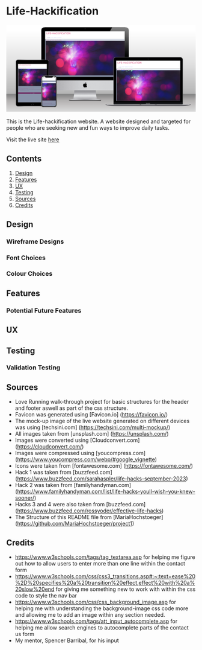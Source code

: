 # Life-Hackification

![mock-up](assets/images/readme-images/mock-up.png)

This is the Life-hackification website. A website designed and targeted for people who are seeking new and fun ways to improve daily tasks.

Visit the live site [here](https://creepersguitar.github.io/Codeinstitute-project-1/)


## Contents
1. [Design](#design)
2. [Features](#features)
3. [UX](#ux)
4. [Testing](#testing)
5. [Sources](#sources)
6. [Credits](#credits) 

## Design

### Wireframe Designs

### Font Choices

### Colour Choices

## Features

###  Potential Future Features

## UX

## Testing

### Validation Testing

## Sources

- Love Running walk-through project for basic structures for the header and footer aswell as part of the css structure.
- Favicon was generated using [Favicon.io] (https://favicon.io/)
- The mock-up image of the live website generated on different devices was using [techsini.com] (https://techsini.com/multi-mockup/)
- All images taken from [unsplash.com] (https://unsplash.com/)
- Images were converted using [Cloudconvert.com] (https://cloudconvert.com/)
- Images were compressed using [youcompress.com] (https://www.youcompress.com/webp/#google_vignette)
- Icons were taken from [fontawesome.com] (https://fontawesome.com/)
- Hack 1 was taken from [buzzfeed.com] (https://www.buzzfeed.com/sarahaspler/life-hacks-september-2023)
- Hack 2 was taken from [familyhandyman.com] (https://www.familyhandyman.com/list/life-hacks-youll-wish-you-knew-sooner/)
- Hacks 3 and 4 were also taken from [buzzfeed.com] (https://www.buzzfeed.com/rossyoder/effective-life-hacks)
- The Structure of this README file from [MariaHochstoeger] (https://github.com/MariaHochstoeger/project1)

## Credits
- https://www.w3schools.com/tags/tag_textarea.asp for helping me figure out how to allow users to enter more than one line within the contact form
- https://www.w3schools.com/css/css3_transitions.asp#:~:text=ease%20%2D%20specifies%20a%20transition%20effect,effect%20with%20a%20slow%20end for giving me something new to work with within the css code to style the nav bar
- https://www.w3schools.com/css/css_background_image.asp for helping me with understanding the background-image css code more and allowing me to add an image within any section needed.
- https://www.w3schools.com/tags/att_input_autocomplete.asp for helping me allow search engines to autocomplete parts of the contact us form
- My mentor, Spencer Barribal, for his input